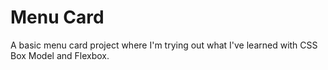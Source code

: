 # Menu Card
A basic menu card project where I'm trying out what I've learned with CSS Box Model and Flexbox.  
